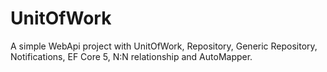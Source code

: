 # UnitOfWork
A simple WebApi project with UnitOfWork, Repository, Generic Repository, Notifications, EF Core 5, N:N relationship and AutoMapper. 
